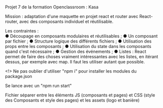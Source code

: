 Projet 7 de la formation Openclassroom : Kasa

Mission : adaptation d'une maquette en projet react et router avec React-router, avec des composants individuel et réutilisable.

Les contraintes :  
● Découpage en composants modulaires et réutilisables ;
● Un composant par fichier ;
● Structure logique des différents fichiers ;
● Utilisation des props entre les composants ;
● Utilisation du state dans les composants quand c'est nécessaire ;
● Gestion des événements ;
● Listes : React permet de faire des choses vraiment intéressantes avec
les listes, en itérant dessus, par exemple avec map. Il faut les utiliser
autant que possible.

<!> Ne pas oublier d'utiliser "npm i" pour installer les modules du package.json 

Se lance avec un "npm run start"

Fichier séparer entre les éléments JS (composants et pages) et CSS (style des Composants et style des pages) et les assets (logo et banière)